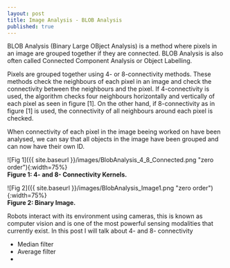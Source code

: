 ```yaml
---
layout: post
title: Image Analysis - BLOB Analysis
published: true
---
```


BLOB Analysis (Binary Large OBject Analysis) is a method where pixels in an image are grouped together if they are connected. BLOB Analysis is also often called Connected Component Analysis or Object Labelling. 

Pixels are grouped together using 4- or 8-connectivity methods. These methods check the neighbours of each pixel in an image and check the connectivity between the neighbours and the pixel. If 4-connectivity is used, the algorithm checks four neighbours horizontally and vertically of each pixel as seen in figure [1]. On the other hand, if 8-connectivity as in figure [1] is used, the connectivity of all neighbours around each pixel is checked.

When connectivity of each pixel in the image beeing worked on have been analysed, we can say that all objects in the image have been grouped and can now have their own ID.  

![Fig 1]({{ site.baseurl }}/images/BlobAnalysis_4_8_Connected.png "zero order"){:width=75%}  
**Figure 1: 4- and 8- Connectivity Kernels.**

![Fig 2]({{ site.baseurl }}/images/BlobAnalysis_Image1.png "zero order"){:width=75%}  
**Figure 2: Binary Image.**


Robots interact with its environment using cameras, this is known as computer vision and is one of the most powerful sensing modalities that currently exist. In this post I will talk about 4- and 8- connectivity

* Median filter
* Average filter
* 
